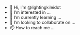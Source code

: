- 👋 Hi, I’m @lightingkileidot
- 👀 I’m interested in ...
- 🌱 I’m currently learning ...
- 💞️ I’m looking to collaborate on ...
- 📫 How to reach me ...

<!---
lightingkileidot/lightingkileidot is a ✨ special ✨ repository because its `README.md` (this file) appears on your GitHub profile.
You can click the Preview link to take a look at your changes.
--->
